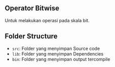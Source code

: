 ## Operator Bitwise

Untuk melakukan operasi pada skala bit.

## Folder Structure

- `src`: Folder yang menyimpan Source code
- `lib`: Folder yang menyimpan Dependencies
- `bin`: Folder yang menyimpan output tercompile